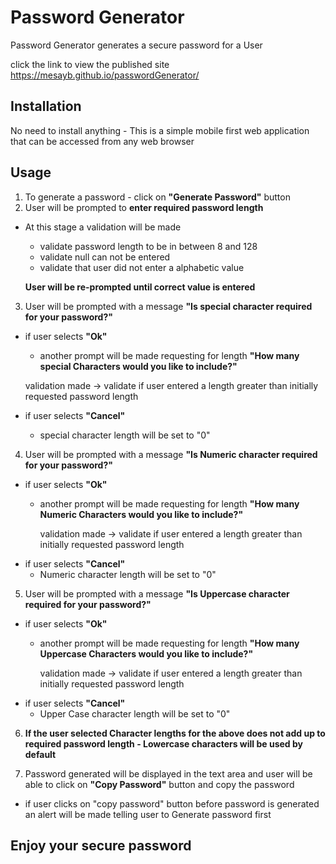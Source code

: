 # Password Generator

Password Generator generates a secure password for a User

click the link to view the published site https://mesayb.github.io/passwordGenerator/

## Installation

No need to install anything - This is a simple mobile first web application that can be accessed from any web browser


## Usage

 1. To generate a password - click on **"Generate Password"** button
 2. User will be prompted to **enter required password length**
  - At this stage a validation will 
     be made 
    - validate password length to be in between 8 and 128
    - validate null can not be entered
    - validate that user did not enter a alphabetic value 

     **User will be re-prompted until correct value is entered**

3. User will be prompted with a message **"Is special character required for your password?"**
  - if user selects **"Ok"**
     - another prompt will be made requesting for length **"How many special Characters would you like to include?"**

      validation made -> validate if user entered a length greater than initially requested password length
- if user selects **"Cancel"**
   - special character length will be set to "0"

4. User will be prompted with a message **"Is Numeric character required for your password?"**
- if user selects **"Ok"**
    - another prompt will be made requesting for length **"How many Numeric Characters would you like to include?"**
 
       validation made -> validate if user entered a length greater than initially requested password length
- if user selects **"Cancel"**
   - Numeric character length will be set to "0"

5. User will be prompted with a message **"Is Uppercase character required for your password?"**
- if user selects **"Ok"**
    - another prompt will be made requesting for length **"How many Uppercase Characters would you like to include?"**
 
       validation made -> validate if user entered a length greater than initially requested password length
- if user selects **"Cancel"**
   - Upper Case character length will be set to "0"
6. **If the user selected Character lengths for the above does not add up to required password length - Lowercase characters will be used by default**

7. Password generated will be displayed in the text area and user will be able to click on **"Copy Password"** button and copy the password
  - if user clicks on "copy password" button before password is generated an alert will be made telling user to Generate password first

## Enjoy your secure password
  




